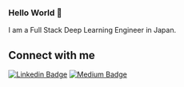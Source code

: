 ### Hello World 👋
I am a Full Stack Deep Learning Engineer in Japan.

## Connect with me
[![Linkedin Badge](https://img.shields.io/badge/LinkedIn-Sihan%20A-blue?style=flat-square&logo=Linkedin&logoColor=white&link=https://www.linkedin.com/in/sihan-a)](https://www.linkedin.com/in/sihan-a)
[![Medium Badge](https://img.shields.io/badge/-Sihan%20A-lightgrey?style=flat-square&labelColor=000000&logo=Medium&link=https://medium.com/@sihan-a)](https://medium.com/@sihan-a)
